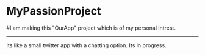 # MyPassionProject
#I am making this "OurApp" project which is of my personal intrest.
<hr>
Its like a  small twitter app with a chatting option. Its in progress.
